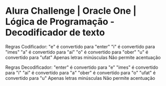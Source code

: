 # Alura Challenge | Oracle One | Lógica de Programação - Decodificador de texto

Regras Codificador:
"e" é convertido para "enter"
"i" é convertido para "imes"
"a" é convertido para "ai"
"o" é convertido para "ober"
"u" é convertido para "ufat"
Apenas letras minúsculas
Não permite acentuação

Regras Decodificador:
"enter" é convertido para "e"
"imes" é convertido para "i"
"ai" é convertido para "a"
"ober" é convertido para "o"
"ufat" é convertido para "u"
Apenas letras minúsculas
Não permite acentuação
